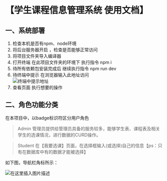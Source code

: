 # 【学生课程信息管理系统 使用文档】

## 一、系统部署

 1. 检查本机是否有npm、node环境
 2. 将后台服务器开启 ，检查是否能够正常访问
 3. 将项目文件夹导入编译器
 4. 打开终端 在此项目文件夹的环境下 执行指令 npm i
 5. 待所有依赖包安装完成后 继续执行指令  npm run dev
 6. 待终端中提示 在浏览器输入此地址访问
<br>![终端中提示地址](https://www.platonic.xyz/usr/uploads/2019/08/3464555742.png)<br>
 7. 查看页面 执行想要的操作

## 二、角色功能分类

在本项目中，以badge标识符区分用户角色
> Admin 管理员提供给管理员具备的服务较多，能够学生表、课程表及相关学生的选课情况，进行数据的CURD操作。

> Student 在【我要选课】页面，在选择框输入(或选择)自己的信息【ps：只有在数据库中有的数据才能被选择】

如下图，导航栏角标所示：

![在这里插入图片描述](https://www.platonic.xyz/usr/uploads/2019/08/12430679.png)
